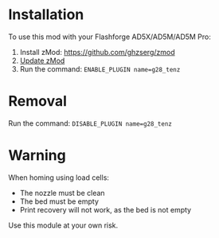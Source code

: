 # Installation

To use this mod with your Flashforge AD5X/AD5M/AD5M Pro:

1. Install zMod: https://github.com/ghzserg/zmod  
2. [Update zMod](https://github.com/ghzserg/zmod/wiki/Setup_en#updating-the-mod)
2. Run the command: ```ENABLE_PLUGIN name=g28_tenz```

# Removal

Run the command: ```DISABLE_PLUGIN name=g28_tenz```

# Warning

When homing using load cells:
- The nozzle must be clean  
- The bed must be empty  
- Print recovery will not work, as the bed is not empty  

Use this module at your own risk.
